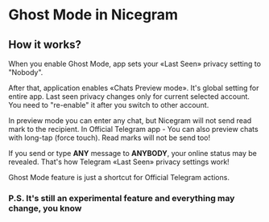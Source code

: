# Ghost Mode in Nicegram

## How it works?

When you enable Ghost Mode, app sets your «Last Seen» privacy setting to "Nobody".

After that, application enables «Chats Preview mode». It's global setting for entire app.
Last seen privacy changes only for current selected account.
You need to "re-enable" it after you switch to other account.

In preview mode you can enter any chat, but Nicegram will not send read mark to the recipient.
In Official Telegram app - You can also preview chats with long-tap (force touch). Read marks will not be send too!

If you send or type **ANY** message to **ANYBODY**, your online status may be revealed. That's how Telegram «Last Seen» privacy settings work!

Ghost Mode feature is just a shortcut for Official Telegram actions.

### P.S. It's still an experimental feature and everything may change, you know
